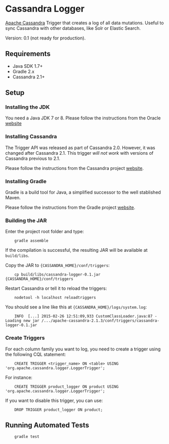 Cassandra Logger
================

[Apache Cassandra](http://cassandra.apache.org) Trigger that creates a log of all data mutations. Useful to sync Cassandra with other databases, like Solr or Elastic Search.

Version: 0.1 (not ready for production).

Requirements
------------

- Java SDK 1.7+
- Gradle 2.x
- Cassandra 2.1+

Setup
-----

### Installing the JDK

You need a Java JDK 7 or 8. Please follow the instructions from the Oracle [website](http://docs.oracle.com/javase/7/docs/webnotes/install/)

### Installing Cassandra

The Trigger API was released as part of Cassandra 2.0. However, it was changed after Cassandra 2.1. This trigger *will not work* with versions of Cassandra previous to 2.1.

Please follow the instructions from the Cassandra project [website](http://wiki.apache.org/cassandra/GettingStarted).

### Installing Gradle

Gradle is a build tool for Java, a simplified successor to the well stablished Maven.

Please follow the instructions from the Gradle project [website](http://gradle.org/installation).

### Building the JAR

Enter the project root folder and type:

        gradle assemble

If the compilation is successful, the resulting JAR will be available at `build/libs`.

Copy the JAR to `{CASSANDRA_HOME}/conf/triggers`:

        cp build/libs/cassandra-logger-0.1.jar {CASSANDRA_HOME}/conf/triggers

Restart Cassandra or tell it to reload the triggers:

        nodetool -h localhost reloadtriggers

You should see a line like this at `{CASSANDRA_HOME}/logs/system.log`:

        INFO  [...] 2015-02-26 12:51:09,933 CustomClassLoader.java:87 - Loading new jar /.../apache-cassandra-2.1.3/conf/triggers/cassandra-logger-0.1.jar


### Create Triggers

For each column family you want to log, you need to create a trigger using the following CQL statement:

        CREATE TRIGGER <trigger_name> ON <table> USING 'org.apache.cassandra.logger.LoggerTrigger';

For instance:

        CREATE TRIGGER product_logger ON product USING 'org.apache.cassandra.logger.LoggerTrigger';

If you want to disable this trigger, you can use:

        DROP TRIGGER product_logger ON product;

Running Automated Tests
-----------------------

        gradle test
